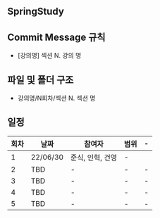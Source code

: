 ## SpringStudy

## Commit Message 규칙
* [강의명] 섹션 N. 강의 명
## 파일 및 폴더 구조
* 강의명/N회차/섹션 N. 섹션 명









## 일정

회차 | 날짜 | 참여자 | 범위 | - | 
--- | --- | --- | --- |--- |
1 | 22/06/30 | 준식, 인혁, 건영 | - |  
2 | TBD | - | - | - |  
3 | TBD | - | - | - |  
4 | TBD | - | - | - |  
5 | TBD | - | - | - |  

